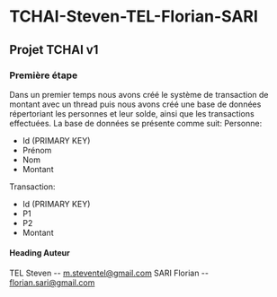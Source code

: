 
# TCHAI-Steven-TEL-Florian-SARI

## Projet TCHAI v1

### Première étape
Dans un premier temps nous avons créé le système de transaction de montant avec un thread puis nous avons créé une base de données répertoriant les personnes et leur solde, ainsi que les transactions effectuées.
La base de données se présente comme suit:
Personne: 
 - Id (PRIMARY KEY)
 - Prénom
 - Nom
 - Montant
 
 Transaction:
 - Id (PRIMARY KEY)
 - P1
 - P2
 - Montant


#### Heading Auteur

TEL Steven -- m.steventel@gmail.com
SARI Florian -- florian.sari@gmail.com
